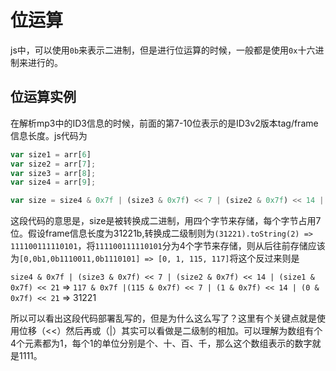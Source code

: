 # 位运算

js中，可以使用`0b`来表示二进制，但是进行位运算的时候，一般都是使用`0x`十六进制来进行的。

## 位运算实例

在解析mp3中的ID3信息的时候，前面的第7-10位表示的是ID3v2版本tag/frame信息长度。js代码为

```javascript
var size1 = arr[6]
var size2 = arr[7];
var size3 = arr[8];
var size4 = arr[9];

var size = size4 & 0x7f | (size3 & 0x7f) << 7 | (size2 & 0x7f) << 14 | (size1 & 0x7f) << 21;
```

这段代码的意思是，size是被转换成二进制，用四个字节来存储，每个字节占用7位。假设frame信息长度为31221b,转换成二级制则为`(31221).toString(2) => 111100111110101`，将`111100111110101`分为4个字节来存储，则从后往前存储应该为`[0,0b1,0b1110011,0b1110101] => [0, 1, 115, 117]`将这个反过来则是

`size4 & 0x7f | (size3 & 0x7f) << 7 | (size2 & 0x7f) << 14 | (size1 & 0x7f) << 21` => `117 & 0x7f |(115 & 0x7f) << 7 | (1 & 0x7f) << 14 | (0 & 0x7f) << 21` => 31221

所以可以看出这段代码部署乱写的，但是为什么这么写了？这里有个关键点就是使用位移（<<）然后再或（|）其实可以看做是二级制的相加。可以理解为数组有个4个元素都为1，每个1的单位分别是个、十、百、千，那么这个数组表示的数字就是1111。
